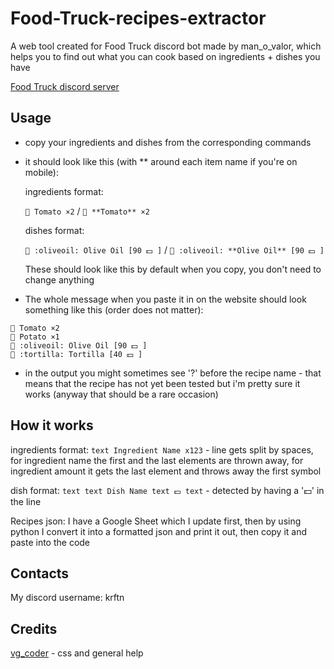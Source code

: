 # Food-Truck-recipes-extractor
A web tool created for Food Truck discord bot made by man_o_valor, which helps you to find out what you can cook based on ingredients + dishes you have

[Food Truck discord server](https://discord.gg/5FcDdcEU2R)
## Usage
- copy your ingredients and dishes from the corresponding commands
- it should look like this (with \*\* around each item name if you're on mobile):
  
  ingredients format:
  
  `🍅 Tomato ×2` / `🍅 **Tomato** ×2`
  
  dishes format:
  
  `💛 :oliveoil: Olive Oil [90 💵 ]` / `💛 :oliveoil: **Olive Oil** [90 💵 ]`
  
  These should look like this by default when you copy, you don't need to change anything
- The whole message when you paste it in on the website should look something like this (order does not matter):
```
🍅 Tomato ×2
🥔 Potato ×1
💛 :oliveoil: Olive Oil [90 💵 ]
🩶 :tortilla: Tortilla [40 💵 ]
```
- in the output you might sometimes see '?' before the recipe name - that means that the recipe has not yet been tested but i'm pretty sure it works (anyway that should be a rare occasion)
## How it works
ingredients format: `text Ingredient Name x123` - line gets split by spaces, for ingredient name the first and the last elements are thrown away, for ingredient amount it gets the last element and throws away the first symbol

dish format: `text text Dish Name text 💵 text` - detected by having a '💵' in the line

Recipes json: I have a Google Sheet which I update first, then by using python I convert it into a formatted json and print it out, then copy it and paste into the code
## Contacts
My discord username: krftn
## Credits
[vg_coder](https://vgcoder.w3spaces.com/) - css and general help
